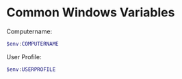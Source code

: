 # Common Windows Variables
Computername:
```powershell
$env:COMPUTERNAME
```

User Profile:
```powershell
$env:USERPROFILE
```

